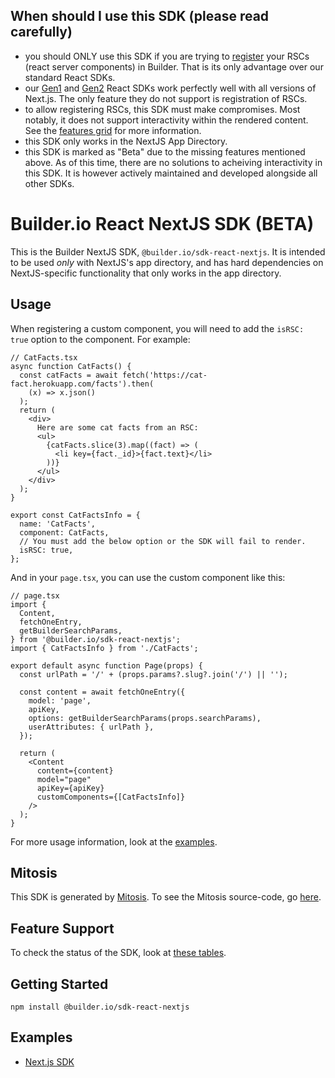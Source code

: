 ## When should I use this SDK (please read carefully)

- you should ONLY use this SDK if you are trying to [register](https://www.builder.io/c/docs/custom-components-setup) your RSCs (react server components) in Builder. That is its only advantage over our standard React SDKs.
- our [Gen1](../../../react/) and [Gen2](../react/) React SDKs work perfectly well with all versions of Next.js. The only feature they do not support is registration of RSCs.
- to allow registering RSCs, this SDK must make compromises. Most notably, it does not support interactivity within the rendered content. See the [features grid](https://github.com/BuilderIO/builder/tree/main/packages/sdks#features) for more information.
- this SDK only works in the NextJS App Directory.
- this SDK is marked as "Beta" due to the missing features mentioned above. As of this time, there are no solutions to acheiving interactivity in this SDK. It is however actively maintained and developed alongside all other SDKs.

# Builder.io React NextJS SDK (BETA)

This is the Builder NextJS SDK, `@builder.io/sdk-react-nextjs`. It is intended to be used _only_ with NextJS's app directory, and has hard dependencies on NextJS-specific functionality that only works in the app directory.

## Usage

When registering a custom component, you will need to add the `isRSC: true` option to the component. For example:

```tsx
// CatFacts.tsx
async function CatFacts() {
  const catFacts = await fetch('https://cat-fact.herokuapp.com/facts').then(
    (x) => x.json()
  );
  return (
    <div>
      Here are some cat facts from an RSC:
      <ul>
        {catFacts.slice(3).map((fact) => (
          <li key={fact._id}>{fact.text}</li>
        ))}
      </ul>
    </div>
  );
}

export const CatFactsInfo = {
  name: 'CatFacts',
  component: CatFacts,
  // You must add the below option or the SDK will fail to render.
  isRSC: true,
};
```

And in your `page.tsx`, you can use the custom component like this:

```tsx
// page.tsx
import {
  Content,
  fetchOneEntry,
  getBuilderSearchParams,
} from '@builder.io/sdk-react-nextjs';
import { CatFactsInfo } from './CatFacts';

export default async function Page(props) {
  const urlPath = '/' + (props.params?.slug?.join('/') || '');

  const content = await fetchOneEntry({
    model: 'page',
    apiKey,
    options: getBuilderSearchParams(props.searchParams),
    userAttributes: { urlPath },
  });

  return (
    <Content
      content={content}
      model="page"
      apiKey={apiKey}
      customComponents={[CatFactsInfo]}
    />
  );
}
```

For more usage information, look at the [examples](#examples).

## Mitosis

This SDK is generated by [Mitosis](https://github.com/BuilderIO/mitosis). To see the Mitosis source-code, go [here](../../).

## Feature Support

To check the status of the SDK, look at [these tables](../../README.md#feature-implementation).

## Getting Started

```
npm install @builder.io/sdk-react-nextjs
```

## Examples

- [Next.js SDK](../../../../examples/next-js-sdk-gen-2-experimental-app-directory)

